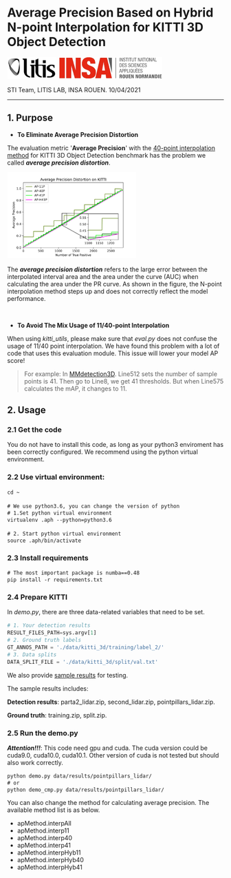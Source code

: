 # Average Precision Based on Hybrid N-point Interpolation for KITTI 3D Object Detection

<div align="left">
  <img src="resource/litis_100.png" height="50"/>
  <img src="resource/insa_100.jpg" height="50"/>
</div>

STI Team, LITIS LAB, INSA ROUEN. 10/04/2021

---

## 1. Purpose

- **To Eliminate Average Precision Distortion**

The evaluation metric '**Average Precision**' with the [40-point interpolation method](https://research.mapillary.com/img/publications/MonoDIS.pdf) for KITTI 3D Object Detection benchmark has the problem we called ***average precision distortion***.

<div align="left">
  <img src="resource/ap_distortion.jpg" height="200"/>
</div>

The ***average precision distortion*** refers to the large error between the interpolated interval area and the area under the curve (AUC) when calculating the area under the PR curve. As shown in the figure, the N-point interpolation method steps up and does not correctly reflect the model performance.

<br/> 

- **To Avoid The Mix Usage of 11/40-point Interpolation**

When using *kitti_utils*, please make sure that *eval.py* does not confuse the usage of 11/40 point interpolation. We have found this problem with a lot of code that uses this evaluation module. This issue will lower your model AP score!

> For example: In [MMdetection3D](https://github.com/open-mmlab/mmdetection3d/blob/master/mmdet3d/core/evaluation/kitti_utils/eval.py). Line512 sets the number of sample points is 41. Then go to Line8, we get 41 thresholds. But when Line575 calculates the mAP, it changes to 11.

## 2. Usage

### 2.1 Get the code
You do not have to install this code, as long as your python3 enviroment has been correctly configured. We recommend using the python virtual environment.

### 2.2 Use virtual environment:
```shell
cd ~

# We use python3.6, you can change the version of python
# 1.Set python virtual environment
virtualenv .aph --python=python3.6

# 2. Start python virtual environment
source .aph/bin/activate
```

### 2.3 Install requirements
```shell
# The most important package is numba==0.48
pip install -r requirements.txt
```

### 2.4 Prepare KITTI

In *demo.py*, there are three data-related variables that need to be set.

```python
# 1. Your detection results
RESULT_FILES_PATH=sys.argv[1] 
# 2. Ground truth labels
GT_ANNOS_PATH = './data/kitti_3d/training/label_2/'
# 3. Data splits
DATA_SPLIT_FILE = './data/kitti_3d/split/val.txt'
```

We also provide [sample results](https://drive.google.com/drive/folders/1VHfQoepyTE4sVk41ExTz6L8pwINrPjK-?usp=sharing) for testing.

The sample results includes: 

**Detection results**: parta2_lidar.zip, second_lidar.zip, pointpillars_lidar.zip.

**Ground truth**: training.zip, split.zip.


### 2.5 Run the demo.py

***Attention!!!***: This code need gpu and cuda. The cuda version could be cuda9.0, cuda10.0, cuda10.1. Other version of cuda is not tested but should also work correctly.

```shell
python demo.py data/results/pointpillars_lidar/
# or
python demo_cmp.py data/results/pointpillars_lidar/
```

You can also change the method for calculating average precision. The available method list is as below.

- apMethod.interpAll 
- apMethod.interp11
- apMethod.interp40
- apMethod.interp41
- apMethod.interpHyb11
- apMethod.interpHyb40
- apMethod.interpHyb41

